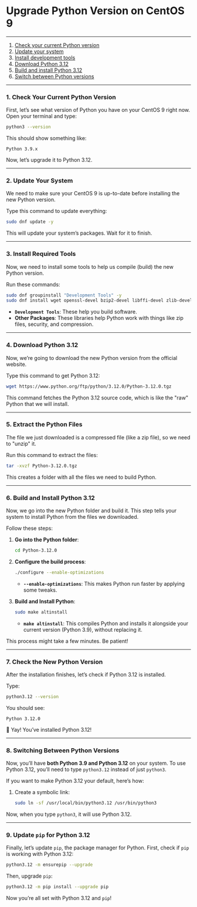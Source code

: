# Upgrade Python Version on CentOS 9

---

1. [Check your current Python version](#1-check-your-current-python-version)
2. [Update your system](#2-update-your-system)
3. [Install development tools](#3-install-required-tools)
4. [Download Python 3.12](#4-download-python-312)
5. [Build and install Python 3.12](#6-build-and-install-python-312)
6. [Switch between Python versions](#8-switching-between-python-versions)

---

### 1. **Check Your Current Python Version**

First, let’s see what version of Python you have on your CentOS 9 right now. Open your terminal and type:

```bash
python3 --version
```

This should show something like:

```
Python 3.9.x
```

Now, let’s upgrade it to Python 3.12.

---

### 2. **Update Your System**
We need to make sure your CentOS 9 is up-to-date before installing the new Python version.

Type this command to update everything:

```bash
sudo dnf update -y
```

This will update your system’s packages. Wait for it to finish.

---

### 3. **Install Required Tools**
Now, we need to install some tools to help us compile (build) the new Python version.

Run these commands:

```bash
sudo dnf groupinstall "Development Tools" -y
sudo dnf install wget openssl-devel bzip2-devel libffi-devel zlib-devel -y
```

- **`Development Tools`**: These help you build software.
- **Other Packages**: These libraries help Python work with things like zip files, security, and compression.

---

### 4. **Download Python 3.12**

Now, we’re going to download the new Python version from the official website.

Type this command to get Python 3.12:

```bash
wget https://www.python.org/ftp/python/3.12.0/Python-3.12.0.tgz
```

This command fetches the Python 3.12 source code, which is like the "raw" Python that we will install.

---

### 5. **Extract the Python Files**

The file we just downloaded is a compressed file (like a zip file), so we need to "unzip" it.

Run this command to extract the files:

```bash
tar -xvzf Python-3.12.0.tgz
```

This creates a folder with all the files we need to build Python.

---

### 6. **Build and Install Python 3.12**

Now, we go into the new Python folder and build it. This step tells your system to install Python from the files we downloaded.

Follow these steps:

1. **Go into the Python folder**:
   ```bash
   cd Python-3.12.0
   ```

2. **Configure the build process**:
   ```bash
   ./configure --enable-optimizations
   ```

    - **`--enable-optimizations`**: This makes Python run faster by applying some tweaks.

3. **Build and Install Python**:
   ```bash
   sudo make altinstall
   ```

    - **`make altinstall`**: This compiles Python and installs it alongside your current version (Python 3.9), without replacing it.

This process might take a few minutes. Be patient!

---

### 7. **Check the New Python Version**

After the installation finishes, let’s check if Python 3.12 is installed.

Type:

```bash
python3.12 --version
```

You should see:

```
Python 3.12.0
```

🎉 Yay! You’ve installed Python 3.12!

---

### 8. **Switching Between Python Versions**

Now, you’ll have **both Python 3.9 and Python 3.12** on your system. To use Python 3.12, you’ll need to type `python3.12` instead of just `python3`.

If you want to make Python 3.12 your default, here’s how:

1. Create a symbolic link:
   ```bash
   sudo ln -sf /usr/local/bin/python3.12 /usr/bin/python3
   ```

Now, when you type `python3`, it will use Python 3.12.

---

### 9. **Update `pip` for Python 3.12**

Finally, let’s update `pip`, the package manager for Python. First, check if `pip` is working with Python 3.12:

```bash
python3.12 -m ensurepip --upgrade
```

Then, upgrade `pip`:

```bash
python3.12 -m pip install --upgrade pip
```

Now you’re all set with Python 3.12 and `pip`!

